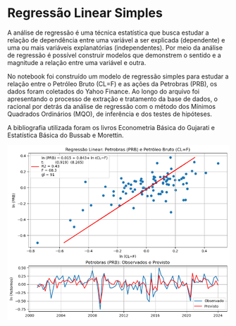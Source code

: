 # Regressão Linear Simples

A análise de regressão é uma técnica estatística que busca estudar a relação de dependência entre uma variável a ser explicada (dependente) e uma ou mais variáveis explanatórias (independentes). Por meio da análise de regressão é possível construir modelos que demonstrem o sentido e a magnitude a relação entre uma variável e outra.

No notebook foi construído um modelo de regressão simples para estudar a relação entre o Petróleo Bruto (CL=F) e as ações da Petrobras (PRB), os dados foram coletados do Yahoo Finance. Ao longo do arquivo foi apresentando o processo de extração e tratamento da base de dados, o racional por detrás da análise de regressão com o método dos Mínimos Quadrados Ordinários (MQO), de inferência e dos testes de hipóteses. 

A bibliografia utilizada foram os livros Econometria Básica do Gujarati e Estatística Básica do Bussab e Morettin. 

![Modelo de Regressao](https://github.com/emanuelprd/Regressao-Linear/blob/main/Regressao_PRB.CL=F)
